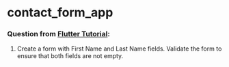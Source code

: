 # contact_form_app

### Question from [Flutter Tutorial](https://flutter-tutorial.net/forms-in-flutter/questions-for-practice-6/):
1. Create a form with First Name and Last Name fields. Validate the form to ensure that both fields are not empty.

